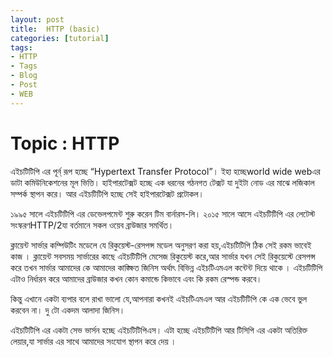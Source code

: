 ```yaml
---
layout: post
title:  HTTP (basic)
categories: [tutorial]
tags:
- HTTP
- Tags
- Blog
- Post
- WEB
---  
```

	

# Topic : HTTP

  
এইচটিটিপি এর পূর্ন্ রূপ হচ্ছে “Hypertext Transfer Protocol”। ইহা হচ্ছেworld wide webএর ডাটা কমিউনিকেশনের মূল ভিত্তি। হাইপারটেক্সট হচ্ছে এক ধরনের গঠনগত টেক্সট যা দুইটা নোড এর মাঝে লজিকাল সম্পর্ক স্থাপন করে। আর এইচটিটিপি হচ্ছে সেই হাইপারটেক্সট প্রটোকল।



১৯৯৫ সালে এইচটিটিপি এর ডেভেলপমেন্ট শুরু করেন টিম বার্নারস-লি। ২০১৫ সালে আসে এইচটিটিপি এর লেটেস্ট সংস্করণHTTP/2যা বর্তমানে সকল ওয়েব ব্রাউজার সমর্থিত।



ক্লায়েন্ট সার্ভার কম্পিউটিং মডেলে যে রিকুয়েস্ট-রেসপন্স মডেল অনুসরণ করা হয়,এইচটিটিপি ঠিক সেই রকম ভাবেই কাজ । ক্লায়েন্ট সবসময় সার্ভারের কাছে এইচটিটিপি মেসেজ রিকুয়েস্ট করে,আর সার্ভার যখন সেই রিকুয়েস্টে রেসপন্স করে তখন সার্ভার আমাদের কে আমাদের কাঙ্ক্ষিত জিনিস অর্থাৎ বিভিন্ন এইচটিএমএল কন্টেন্ট দিয়ে থাকে । এইচটিটিপি এটাও নির্ধারন করে আমাদের ব্রাউজার কখন কোন কমান্ডে কিভাবে এবং কি রকম রেস্পন্ড করবে।



কিন্তু এখানে একটা ব্যপার বলে রাখা ভালো যে,আপনারা কখনই এইচটিএমএল আর এইচটিটিপি কে এক ভেবে ভুল করবেন না। দু টো একদম আলাদা জিনিস।



এইচটিটিপি এর একটা সেভ ভার্সন হচ্ছে এইচটিটিপিএস। এটা হচ্ছে এইচটিটিপি আর টিসিপি এর একটা অতিরিক্ত লেয়ার,যা সার্ভার এর সাথে আমাদের সংযোগ স্থাপন করে দেয় ।

